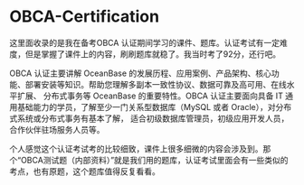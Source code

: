 # OBCA-Certification
这里面收录的是我在备考OBCA 认证期间学习的课件、题库。认证考试有一定难度，但是掌握了课件上的内容，刷刷题库就稳了。我当时考了92分，还行吧。

OBCA 认证主要讲解 OceanBase 的发展历程、应用案例、产品架构、核心功能、部署安装等知识。帮助您理解多副本一致性协议、数据可靠及高可用、在线水平扩展、
分布式事务等 OceanBase 的重要特性。OBCA 认证主要面向具备 IT 通用基础能力的学员，了解至少一门关系型数据库（MySQL 或者 Oracle），对分布式系统或分布式事务有基本了解，
适合初级数据库管理员，初级应用开发人员，合作伙伴驻场服务人员等。

个人感觉这个认证考试考的比较细致，课件上很多细微的内容会涉及到。那个“OBCA测试题（内部资料）”就是我们用的题库，认证考试里面会有一些类似的考点，也有原题，这个题库值得反复看看。
